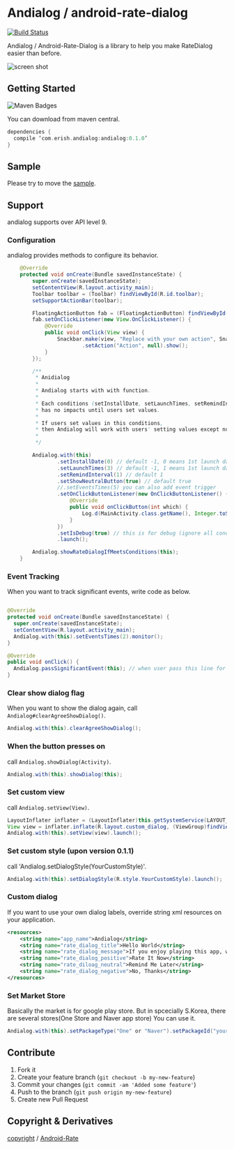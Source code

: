 Andialog / android-rate-dialog
============

[![Build Status](https://travis-ci.org/erishforG/Android-Rate-Dialog.svg?branch=master)](https://travis-ci.org/erishforG/Android-Rate-Dialog)

Andialog / Android-Rate-Dialog is a library to help you make RateDialog easier than before.

![screen shot](http://i.imgsafe.org/f845905.png)

## Getting Started

![Maven Badges](https://maven-badges.herokuapp.com/maven-central/com.erish.andialog/andialog/badge.svg)

You can download from maven central.

```groovy
dependencies {
  compile ‘com.erish.andialog:andialog:0.1.0’
}
```

## Sample

Please try to move the [sample](https://github.com/erishforG/Android-Rate-Dialog/tree/master/app).

## Support

andialog supports over API level 9.

### Configuration

andialog provides methods to configure its behavior.

```java
    @Override
    protected void onCreate(Bundle savedInstanceState) {
        super.onCreate(savedInstanceState);
        setContentView(R.layout.activity_main);
        Toolbar toolbar = (Toolbar) findViewById(R.id.toolbar);
        setSupportActionBar(toolbar);

        FloatingActionButton fab = (FloatingActionButton) findViewById(R.id.fab);
        fab.setOnClickListener(new View.OnClickListener() {
            @Override
            public void onClick(View view) {
                Snackbar.make(view, "Replace with your own action", Snackbar.LENGTH_LONG)
                        .setAction("Action", null).show();
            }
        });

        /**
         * Anidialog
         *
         * Andialog starts with with function.
         *
         * Each conditions (setInstallDate, setLaunchTimes, setRemindInterval, setEventTimes)
         * has no impacts until users set values.
         *
         * If users set values in this conditions,
         * then Andialog will work with users' setting values except non-set values.
         *
         */

        Andialog.with(this)
                .setInstallDate(0) // default -1, 0 means 1st launch day(install day).
                .setLaunchTimes(3) // default -1, 1 means 1st launch day(install day).
                .setRemindInterval(1) // default 1
                .setShowNeutralButton(true) // default true
                //.setEventsTimes(5) you can also add event trigger
                .setOnClickButtonListener(new OnClickButtonListener() { // callback listener.
                    @Override
                    public void onClickButton(int which) {
                        Log.d(MainActivity.class.getName(), Integer.toString(which));
                    }
                })
                .setIsDebug(true) // this is for debug (ignore all conditions)
                .launch();

        Andialog.showRateDialogIfMeetsConditions(this);
    }
```

### Event Tracking

When you want to track significant events, write code as below.

```java

@Override
protected void onCreate(Bundle savedInstanceState) {
  super.onCreate(savedInstanceState);
  setContentView(R.layout.activity_main);
  Andialog.with(this).setEventsTimes(2).monitor();
}

@Override
public void onClick() {
  Andialog.passSignificantEvent(this); // when user pass this line for the third time, dialog appears.
}
```

### Clear show dialog flag

When you want to show the dialog again, call `Andialog#clearAgreeShowDialog()`.

```java
Andialog.with(this).clearAgreeShowDialog();
```

### When the button presses on

call `Andialog.showDialog(Activity)`.

```java
Andialog.with(this).showDialog(this);
```

### Set custom view

call `Andialog.setView(View)`.

```java
LayoutInflater inflater = (LayoutInflater)this.getSystemService(LAYOUT_INFLATER_SERVICE);
View view = inflater.inflate(R.layout.custom_dialog, (ViewGroup)findViewById(R.id.layout_root));
Andialog.with(this).setView(view).launch();
```

### Set custom style (upon version 0.1.1)

call 'Andialog.setDialogStyle(YourCustomStyle)'.

```java
Andialog.with(this).setDialogStyle(R.style.YourCustomStyle).launch();
```

### Custom dialog

If you want to use your own dialog labels, override string xml resources on your application.

```xml
<resources>
    <string name="app_name">Andialog</string>
    <string name="rate_dialog_title">Hello World</string>
    <string name="rate_dialog_message">If you enjoy playing this app, would you mind taking a moment to rate it? It won\'t take more than a minute. Thanks for your support!</string>
    <string name="rate_dialog_positive">Rate It Now</string>
    <string name="rate_diloag_neutral">Remind Me Later</string>
    <string name="rate_dialog_negative">No, Thanks</string>
</resources>
```

### Set Market Store

Basically the market is for google play store.
But in spcecially S.Korea, there are several stores(One Store and Naver app store)
You can use it.

```java
Andialog.with(this).setPackageType("One" or "Naver").setPackageId("your market id").
```

## Contribute

1. Fork it
2. Create your feature branch (`git checkout -b my-new-feature`)
3. Commit your changes (`git commit -am 'Added some feature'`)
4. Push to the branch (`git push origin my-new-feature`)
5. Create new Pull Request

## Copyright & Derivatives

[copyright](https://github.com/erishforG/Android-Rate-Dialog/blob/master/LISENCE) /
[Android-Rate](https://github.com/hotchemi/Android-Rate)
